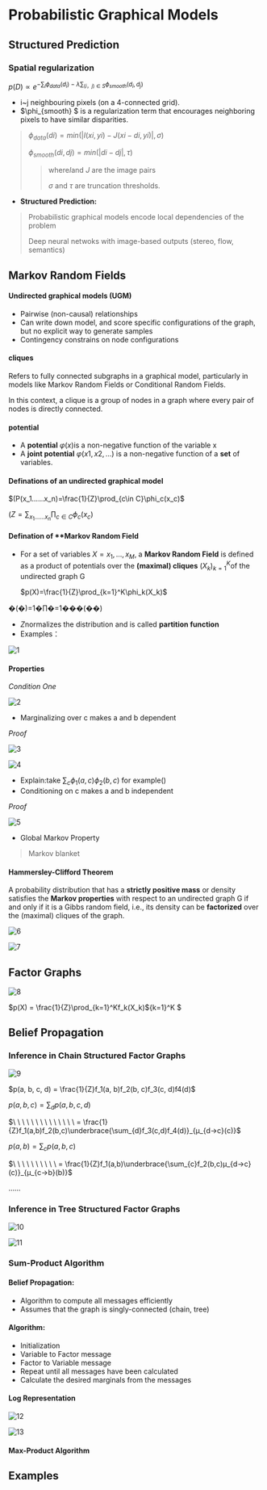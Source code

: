 # Probabilistic Graphical Models

## Structured Prediction

### Spatial regularization

$p(D)\propto e^{-\sum_i\phi_{data}(d_i)-\lambda\sum_{(i，j)\in S}\phi_{smooth}(d_i,d_j)}$

- i~j neighbouring pixels (on a 4-connected grid). 
- $\phi_{smooth} $ is a regularization term that encourages neighboring pixels to have similar disparities.

> $\phi_{data}(di) =min(|I(xi, yi) - J(xi - di, yi)|, σ)$
>
> $\phi_{smooth} (di,dj) = min(|di - dj|,τ)$
>
> > where$I$and $J$ are the image pairs
> >
> > $σ$ and $τ$ are truncation thresholds.

- **Structured Prediction:**

> Probabilistic graphical models encode local dependencies of the problem
>
> Deep neural netwoks with image-based outputs (stereo, flow, semantics)

## Markov Random Fields

#### Undirected graphical models (UGM)

- Pairwise (non-causal) relationships
- Can write down model, and score specific configurations of the graph, but no explicit way to generate samples
- Contingency constrains on node configurations

#### cliques

Refers to fully connected subgraphs in a graphical model, particularly in models like Markov Random Fields or Conditional Random Fields.

In this context, a clique is a group of nodes in a graph where every pair of nodes is directly connected.

#### potential

- A **potential**  $φ(x)$is a non-negative function of the variable x
- A **joint potential** $φ(x1, x2, . . . )$ is a non-negative function of a **set** of variables.

#### Definations of an undirected graphical model

$(P(x_1……x_n)=\frac{1}{Z}\prod_{c\in C}\phi_c(x_c)$

$(Z = \sum_{x_1……x_n}\prod_{c\in C}\phi_c(x_c)$

#### Defination of **Markov Random Field

- For a set of variables $X ={x_1,...,x_M}$, a **Markov Random Field** is defined as a product of potentials over the **(maximal) cliques** ${(X_k)}_{k=1}^K$of the undirected graph G

  $p(X)=\frac{1}{Z}\prod_{k=1}^K\phi_k(X_k)$

�(�)=1�∏�=1���(��)

- $Z$normalizes the distribution and is called **partition function**
- Examples：

![1](1.png)

#### Properties

$Condition \ One$

![2](2.png)

- Marginalizing over c makes a and b dependent

$Proof$

![3](3.png)

![4](4.png)

- Explain:take $\sum_c\phi_1(a,c)\phi_2(b,c)$ for example()
- Conditioning on c makes a and b independent

$Proof$

![5](5.png)

- Global Markov Property

> Markov blanket

#### Hammersley-Clifford Theorem

A probability distribution that has a **strictly positive mass** or density satisfies the **Markov properties** with respect to an undirected graph G if and only if it is a Gibbs random field, i.e., its density can be **factorized** over the (maximal) cliques of the graph.

![6](6.png)

![7](7.png)

## Factor Graphs

![8](8.png)

$p(X) = \frac{1}{Z}\prod_{k=1}^Kf_k(X_k)${k=1}^K $

## Belief Propagation

### Inference in Chain Structured Factor Graphs

![9](9.png)

$p(a, b, c, d) = \frac{1}{Z}f_1(a, b)f_2(b, c)f_3(c, d)f4(d)$

$p(a,b,c) = \sum_{d}p(a,b,c,d)$

$\ \ \ \ \ \ \ \ \ \ \ \ \ \ = \frac{1}{Z}f_1(a,b)f_2(b,c)\underbrace{\sum_{d}f_3(c,d)f_4(d)}_{μ_{d→c}(c)}$

$p(a,b) = \sum_{c}p(a,b,c)$

$\ \ \ \ \ \ \ \ \ \ = \frac{1}{Z}f_1(a,b)\underbrace{\sum_{c}f_2(b,c)μ_{d→c}(c)}_{μ_{c→b}(b)}$

$……$

### Inference in Tree Structured Factor Graphs

![10](10.png)



![11](11.png)

### Sum-Product Algorithm

#### Belief Propagation:

- Algorithm to compute all messages efficiently
- Assumes that the graph is singly-connected (chain, tree)

#### Algorithm:

- Initialization
- Variable to Factor message
- Factor to Variable message
- Repeat until all messages have been calculated
- Calculate the desired marginals from the messages

#### Log Representation

![12](12.png)

![13](13.png)

#### Max-Product Algorithm

## Examples